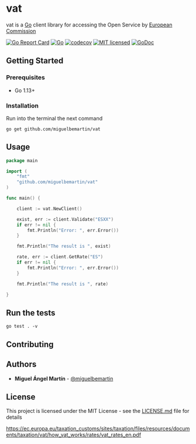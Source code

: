 # vat
vat is a [Go](https://golang.org/) client library for accessing the Open Service by [European Commission](https://ec.europa.eu/commission/index_en)

[![Go Report Card](https://goreportcard.com/badge/github.com/miguelbemartin/vat)](https://goreportcard.com/report/github.com/miguelbemartin/vat)
[![Go](https://github.com/miguelbemartin/vat/actions/workflows/go.yml/badge.svg)](https://github.com/miguelbemartin/vat/actions/workflows/go.yml)
[![codecov](https://codecov.io/gh/miguelbemartin/vat/branch/master/graph/badge.svg)](https://codecov.io/gh/miguelbemartin/vat)
[![MIT licensed](https://img.shields.io/badge/license-MIT-blue.svg)](https://raw.githubusercontent.com/miguelbemartin/vat/master/LICENSE)
[![GoDoc](https://img.shields.io/badge/godoc-reference-blue.svg?style=flat)](https://pkg.go.dev/github.com/miguelbemartin/vat)

## Getting Started

### Prerequisites
- Go 1.13+

### Installation
Run into the terminal the next command

```
go get github.com/miguelbemartin/vat
```

## Usage
```go
package main

import (
	"fmt"
	"github.com/miguelbemartin/vat"
)

func main() {

	client := vat.NewClient()

	exist, err := client.Validate("ESXX")
	if err != nil {
		fmt.Println("Error: ", err.Error())
	}

	fmt.Println("The result is ", exist)

	rate, err := client.GetRate("ES")
	if err != nil {
		fmt.Println("Error: ", err.Error())
	}

	fmt.Println("The result is ", rate)

}
```

## Run the tests
```
go test . -v
```

## Contributing

## Authors
* **Miguel Ángel Martín** - [@miguelbemartin](https://twitter.com/miguelbemartin)

## License
This project is licensed under the MIT License - see the [LICENSE.md](LICENSE.md) file for details



https://ec.europa.eu/taxation_customs/sites/taxation/files/resources/documents/taxation/vat/how_vat_works/rates/vat_rates_en.pdf

